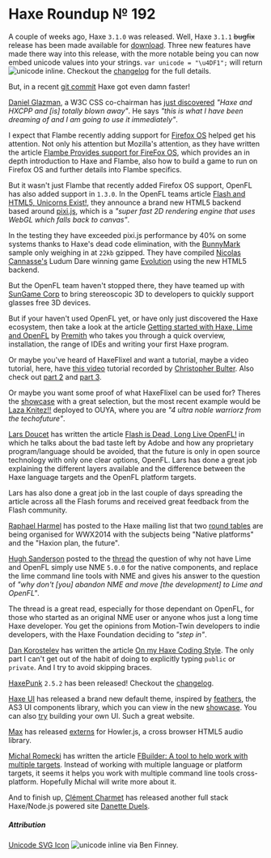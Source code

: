 [_template]: roundup.html
# Haxe Roundup № 192

A couple of weeks ago, Haxe `3.1.0` was released. Well, Haxe `3.1.1` ~~bugfix~~ release
has been made available for [download](http://haxe.org/download). Three new features have
made there way into this release, with the more notable being you can now embed unicode
values into your strings. `var unicode = "\u4DF1";` will return ![unicode inline]. Checkout
the [changelog][ch 1] for the full details.

But, in a recent [git commit] Haxe got even damn faster!

[Daniel Glazman][tw 1], a W3C CSS co-chairman has [just discovered] _"Haxe and HXCPP
and [is] totally blown away"_. He says _"this is what I have been dreaming of and I am going
to use it immediately"_.

I expect that Flambe recently adding support for [Firefox OS] helped get his attention. Not
only his attention but Mozilla's attention, as they have written the article [Flambe Provides
support for FireFox OS][article 1], which provides an in depth introduction to Haxe and Flambe,
also how to build a game to run on Firefox OS and further details into Flambe specifics.

But it wasn't just Flambe that recently added Firefox OS support, OpenFL has also added support
in `1.3.0`. In the OpenFL teams article [Flash and HTML5, Unicorns Exist!][article 2], they
announce a brand new HTML5 backend based around [pixi.js], which is a _"super fast 2D rendering
engine that uses WebGL which falls back to canvas"_.

In the testing they have exceeded pixi.js performance by 40% on some systems thanks to
Haxe's dead code elimination, with the [BunnyMark] sample only weighing in at `22kb` gzipped. They have
compiled [Nicolas Cannasse's][tw 2] Ludum Dare winning game [Evolution] using the new HTML5 backend.

But the OpenFL team haven't stopped there, they have teamed up with [SunGame Corp] to bring stereoscopic
3D to developers to quickly support glasses free 3D devices.

But if your haven't used OpenFL yet, or have only just discovered the Haxe ecosystem, then take a look
at the article [Getting started with Haxe, Lime and OpenFL][article 3] by [Premith][tw 3] who takes you 
through a quick overview, installation, the range of IDEs and writing your first Haxe program.

Or maybe you've heard of HaxeFlixel and want a tutorial, maybe a video tutorial, here, have [this video][vid 1]
tutorial recorded by [Christopher Bulter][tw 4]. Also check out [part 2][vid 2] and [part 3][vid 3].

Or maybe you want some proof of what HaxeFlixel can be used for? Theres the [showcase] with a great selection,
but the most recent example would be [Laza Knitez!!] deployed to OUYA, where you are _"4 ultra noble warriorz
from the techofuture"_.

[Lars Doucet][tw 12] has written the article [Flash is Dead, Long Live OpenFL!][article 4] in which he 
talks about the bad taste left by Adobe and how any proprietary program/language should be avoided, that
the future is only in open source technology with only one clear options, OpenFL. Lars has done a great job 
explaining the different layers available and the difference between the Haxe language targets and the OpenFL 
platform targets.

Lars has also done a great job in the last couple of days spreading the article across all the Flash forums and
received great feedback from the Flash community.

[Raphael Harmel][tw 5] has posted to the Haxe mailing list that two [round tables] are being organised for WWX2014
with the subjects being "Native platforms" and the "Haxion plan, the future".

[Hugh Sanderson][tw 6] posted to the [thread][round tables] the question of why not have Lime and OpenFL simply use NME `5.0.0` for
the native components, and replace the lime command line tools with NME and gives his answer to the question of _"why don't
[you] abandon NME and move [the development] to Lime and OpenFL"_. 

The thread is a great read, especially for those dependant on OpenFL, for those who started as an original NME user or 
anyone whos just a long time Haxe developer. You get the opinions from Motion-Twin developers to indie developers, with
the Haxe Foundation deciding to _"step in"_.

[Dan Korostelev][tw 7] has written the article [On my Haxe Coding Style][article 6]. The only part I can't get out of the
habit of doing to explicitly typing `public` or `private`. And I try to avoid skipping braces.

[HaxePunk][tw 8] `2.5.2` has been released! Checkout the [changelog][ch 2].

[Haxe UI] has released a brand new default theme, inspired by [feathers], the AS3 UI components library, which you can view
in the new [showcase][hui showcase]. You can also [try][try hui] building your own UI. Such a great website.

[Max][tw 9] has released [externs] for Howler.js, a cross browser HTML5 audio library.

[Michal Romecki][tw 10] has written the article [FBuilder: A tool to help work with multiple targets][article 5]. Instead of working
with multiple language or platform targets, it seems it helps you work with multiple command line tools cross-platform. Hopefully
Michal will write more about it.

And to finish up, [Clément Charmet][tw 11] has released another full stack Haxe/Node.js powered site [Danette Duels](http://duels.danette.fr/).

##### Attribution
[Unicode SVG Icon](https://en.wikipedia.org/wiki/File:Iching-hexagram-50.svg) ![unicode inline] via Ben Finney.

[hui showcase]: http://haxeui.org/showcase.jsp "Haxe UI Showcase"
[try hui]: http://haxeui.org/try.jsp "Try Haxe UI"
[ch 1]: http://haxe.org/file/CHANGES.txt "Haxe 3.1.1 changelog"
[git commit]: https://github.com/HaxeFoundation/haxe/issues/2651#issuecomment-37948440 "Haxe gets even damn faster!"
[tw 1]: https://twitter.com/glazou "@glazou"
[just discovered]: http://www.glazman.org/weblog/dotclear/index.php?post/2014/02/26/Haxe "I just discovered Haxe and am totally blown away"
[firefox os]: https://developer.mozilla.org/en-US/Firefox_OS "Firefox OS"
[article 1]: https://hacks.mozilla.org/2014/03/flambe-provides-support-for-firefox-os/
[article 2]: http://www.openfl.org/blog/2014/03/18/flash-and-html5/
[pixi.js]: https://github.com/goodboydigital/pixi.js "Pixi.js"
[bunnymark]: http://www.openfl.org/samples/bunny "OpenFL HTML5 BunnyMark Demo"
[Evolution]: http://www.openfl.org/samples/evoland "Ludum Dare - Evoland"
[tw 2]: https://twitter.com/ncannasse "@ncannasse"
[SunGame Corp]: http://www.sungame.com/
[article 3]: https://medium.com/p/ec9c2784aaa8 "Getting started with Haxe, Lime and OpenFL"
[tw 3]: https://twitter.com/premith "@premith"
[article 4]: http://www.fortressofdoors.com/2014/03/flash-is-dead-long-live-openfl.html "Flash is Dead, Long Live OpenFL!"
[tw 4]: https://twitter.com/zionviller "@zionviller"
[vid 1]: https://www.youtube.com/watch?v=CTsszyjZDjI&list=UU1t-hfkB23mkP4HARioygOQ
[vid 2]: https://www.youtube.com/watch?v=UNUEtpik05M&list=UU1t-hfkB23mkP4HARioygOQ
[vid 3]: https://www.youtube.com/watch?v=Qdq-vXt-NOE&feature=youtu.be&a
[showcase]: http://haxeflixel.com/showcase/ "HaxeFlixel Showcase"
[laza knitez!!]: https://www.ouya.tv/game/LAZA-KNITEZ/ "LAZA KNITEZ!! for OUYA"
[tw 5]: https://twitter.com/djcodam "@djcodam"
[round tables]: https://groups.google.com/d/msg/haxelang/lYsI-hf2NEQ/GKofBm91kdkJ "WWX 2014 - Round Tables"
[tw 6]: https://twitter.com/GameHaxe "@GameHaxe"
[tw 7]: https://twitter.com/nadako "@nadako"
[tw 8]: https://twitter.com/HaxePunk "@HaxePunk"
[ch 2]: https://github.com/HaxePunk/HaxePunk/blob/dev/CHANGELOG.md "HaxePunk 2.5.2 changelog"
[haxe ui]: http://haxeui.org/ "Haxe UI Cross-Platform UI Components Library"
[feathers]: http://feathersui.com/ "Open Source AS3 UI Components Library"
[tw 9]: https://twitter.com/insweater "@insweater"
[externs]: http://insweater.net/haxe-flavored-howler-js/ "Howler.js Haxe Externs"
[tw 10]: https://twitter.com/mromecki "@mromecki"
[article 5]: http://mromecki.fr/blog/post/fbuilder-working-with-multiple-targets "FBuilder"
[tw 11]: https://twitter.com/clemenchar "@clemenchar"
[tw 12]: https://twitter.com/larsiusprime/ "@larsiusprime"
[article 6]: http://nadako.tumblr.com/post/79958903007/on-my-haxe-coding-style "On my coding style"
[unicode inline]: /svg/Iching-hexagram-50.svg

